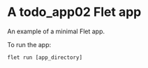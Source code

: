 # A todo_app02 Flet app

An example of a minimal Flet app.

To run the app:

```
flet run [app_directory]
```